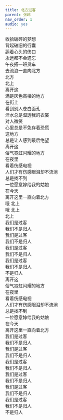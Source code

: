 ```yaml
---
title: 北方过客
parent: 张岭
nav_order: 1
audio: yes
---
```


收拾破碎的梦想  
背起破旧的行囊  
舔着心头的伤口  
永远都不会遗忘  
午夜搭一班货车  
去流浪一直向北方  
北方  
北上  
离开这  
满是灰色高楼的地方  
在街上  
看到别人苍白面孔  
汗水总是湿透我的衣裳  
对人微笑  
心里总是不免存着恐慌  
这地方  
总是让人感到最后绝望  
离开这  
俗气霓虹闪耀的地方  
在夜里  
看着伤感电视  
人们才有伤感眼泪却不流淌  
总是找不到  
一位愿意嫁给我的姑娘  
在今天  
离开这里一直向着北方  
哦 北上  
哦 北上  
北上  
我们是过客  
我们不是归人  
我们是过客  
我们不是归人  
我们是过客  
我们不是归人  
我们是过客  
我们不是归人  
不是归人  
离开这  
俗气霓虹闪耀的地方  
在夜里  
看着伤感电视  
人们才有伤感眼泪却不流淌  
总是找不到  
一位愿意嫁给我的姑娘  
在今天  
离开这里一直向着北方  
我们是过客  
我们不是归人  
我们是过客  
我们不是归人  
我们是过客  
我们不是归人  
我们是过客  
我们不是归人  
我们是过客  
我们不是归人  
我们是过客  
我们不是归人  
不是归人